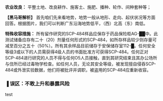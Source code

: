 **农业改良：** 平整土地、改良耕作、施客土、施肥、播种、轮作、间种套种等；

**【黑马哥解析】** 首先咱们先来看地势，地势一般从地形、走向、起伏状况等方面回答。根据图片，我们可以判断广东沿海地势低平，（西）北高（东）南低。

**特殊收容措施：** 所有留作研究的SCP-484样品应保存于药品保险柜AG-██中。此测试储备应存有二十（20）剂量任何形式的SCP-484，如所存样品较少则存量可减至百分之五十（50%）。所有其余样品目前储存于安保储存室112-█。任何安全等级3或以下的人员需获得4级人员的书面批准方可获得SCP-484。任何正对SCP-484进行研究的人员不得与任何O5人员接触，直到其研究结束且其办公场所与住所已经过毒物学检查。如任何人员，无论其安全等级，被发现擅自侵吞SCP-484或外泄实验数据，他们将被批评并调职，被盗用的SCP-484应重新收容。

### **▐** **误区：不敢上升和暴露风险**

test